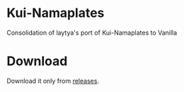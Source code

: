 # Kui-Namaplates
 Consolidation of laytya's port of Kui-Namaplates to Vanilla

# Download

Download it only from [releases](https://github.com/dev-dyl/Kui-Plate-Package/releases).
